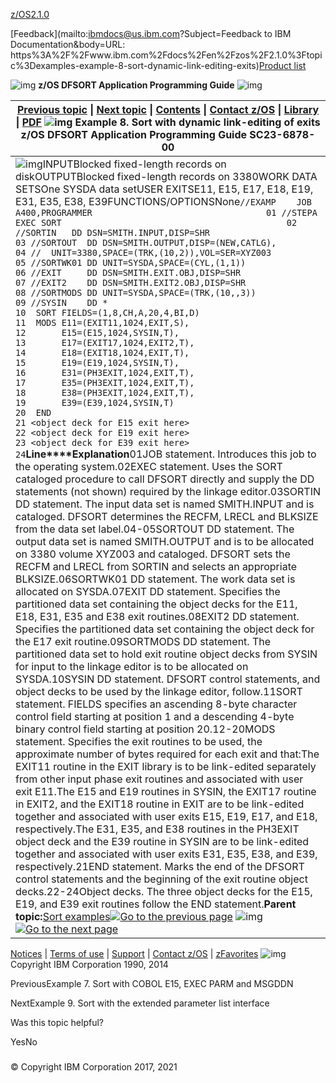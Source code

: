[z/OS](https://www.ibm.com/docs/en/zos)[2.1.0](https://www.ibm.com/docs/en/zos/2.1.0)

[Feedback](mailto:ibmdocs@us.ibm.com?Subject=Feedback to IBM Documentation&body=URL: https%3A%2F%2Fwww.ibm.com%2Fdocs%2Fen%2Fzos%2F2.1.0%3Ftopic%3Dexamples-example-8-sort-dynamic-link-editing-exits)[Product list](https://www.ibm.com/docs/en/products)

![img](https://www.ibm.com/docs/en/SSLTBW_2.1.0/com.ibm.zos.v2r1.icea100/zoshead.gif) **z/OS DFSORT Application Programming Guide** ![img](https://www.ibm.com/docs/en/SSLTBW_2.1.0/com.ibm.zos.v2r1.icea100/zosspot.gif)

| [Previous topic](https://www.ibm.com/docs/en/SSLTBW_2.1.0/com.ibm.zos.v2r1.icea100/ice2ca_Example_7._Sort_with_COBOL_E15__EXEC_PARM_and_MSGDDN.htm) \| [Next topic](https://www.ibm.com/docs/en/SSLTBW_2.1.0/com.ibm.zos.v2r1.icea100/ice2ca_Example_9._Sort_with_the_extended_parameter_list_interface.htm) \| [Contents](https://www.ibm.com/docs/en/SSLTBW_2.1.0/com.ibm.zos.v2r1.icea100/toc.htm) \| [Contact z/OS](https://www.ibm.com/docs/en/SSLTBW_2.1.0/com.ibm.zcontact.doc/webqs.html) \| [Library](https://www.ibm.com/docs/en/SSLTBW_2.1.0/com.ibm.zos.v2r1.ice/ice.htm) \| [PDF](http://publibz.boulder.ibm.com/epubs/pdf/ice2ca00.pdf)  ![img](https://www.ibm.com/docs/en/SSLTBW_2.1.0/com.ibm.zos.v2r1.icea100/c.gif) Example 8. Sort with dynamic link-editing of exits  z/OS DFSORT Application Programming Guide SC23-6878-00 |
| ------------------------------------------------------------ |
| ![img](https://www.ibm.com/docs/en/SSLTBW_2.1.0/com.ibm.zos.v2r1.icea100/dblue_rule.gif)INPUTBlocked fixed-length records on diskOUTPUTBlocked fixed-length records on 3380WORK DATA SETSOne SYSDA data setUSER EXITSE11, E15, E17, E18, E19, E31, E35, E38, E39FUNCTIONS/OPTIONSNone`//EXAMP    JOB A400,PROGRAMMER                                  01 //STEPA    EXEC SORT                                            02 //SORTIN   DD DSN=SMITH.INPUT,DISP=SHR                          03 //SORTOUT  DD DSN=SMITH.OUTPUT,DISP=(NEW,CATLG),                04 //  UNIT=3380,SPACE=(TRK,(10,2)),VOL=SER=XYZ003                 05 //SORTWK01 DD UNIT=SYSDA,SPACE=(CYL,(1,1))                      06 //EXIT     DD DSN=SMITH.EXIT.OBJ,DISP=SHR                       07 //EXIT2    DD DSN=SMITH.EXIT2.OBJ,DISP=SHR                      08 //SORTMODS DD UNIT=SYSDA,SPACE=(TRK,(10,,3))                    09 //SYSIN    DD *                                                 10  SORT FIELDS=(1,8,CH,A,20,4,BI,D)                              11  MODS E11=(EXIT11,1024,EXIT,S),                                12       E15=(E15,1024,SYSIN,T),                                  13       E17=(EXIT17,1024,EXIT2,T),                               14       E18=(EXIT18,1024,EXIT,T),                                15       E19=(E19,1024,SYSIN,T),                                  16       E31=(PH3EXIT,1024,EXIT,T),                               17       E35=(PH3EXIT,1024,EXIT,T),                               18       E38=(PH3EXIT,1024,EXIT,T),                               19       E39=(E39,1024,SYSIN,T)                                   20  END                                                           21 <object deck for E15 exit here>                                 22 <object deck for E19 exit here>                                 23 <object deck for E39 exit here>                                 24`**Line****Explanation**01JOB statement. Introduces this job to the operating system.02EXEC statement. Uses the SORT cataloged procedure to call DFSORT directly and supply the DD statements (not shown) required by the linkage editor.03SORTIN DD statement. The input data set is named SMITH.INPUT and is cataloged. DFSORT determines the RECFM, LRECL and BLKSIZE from the data set label.04-05SORTOUT DD statement. The output data set is named SMITH.OUTPUT and is to be allocated on 3380 volume XYZ003 and cataloged. DFSORT sets the RECFM and LRECL from SORTIN and selects an appropriate BLKSIZE.06SORTWK01 DD statement. The work data set is allocated on SYSDA.07EXIT DD statement. Specifies the partitioned data set containing the object decks for the E11, E18, E31, E35 and E38 exit routines.08EXIT2 DD statement. Specifies the partitioned data set containing the object deck for the E17 exit routine.09SORTMODS DD statement. The partitioned data set to hold exit routine object decks from SYSIN for input to the linkage editor is to be allocated on SYSDA.10SYSIN DD statement. DFSORT control statements, and object decks to be used by the linkage editor, follow.11SORT statement. FIELDS specifies an ascending 8-byte character control field starting at position 1 and a descending 4-byte binary control field starting at position 20.12-20MODS statement. Specifies the exit routines to be used, the approximate number of bytes required for each exit and that:The EXIT11 routine in the EXIT library is to be link-edited separately from other input phase exit routines and associated with user exit E11.The E15 and E19 routines in SYSIN, the EXIT17 routine in EXIT2, and the EXIT18 routine in EXIT are to be link-edited together and associated with user exits E15, E19, E17, and E18, respectively.The E31, E35, and E38 routines in the PH3EXIT object deck and the E39 routine in SYSIN are to be link-edited together and associated with user exits E31, E35, E38, and E39, respectively.21END statement. Marks the end of the DFSORT control statements and the beginning of the exit routine object decks.22-24Object decks. The three object decks for the E15, E19, and E39 exit routines follow the END statement.**Parent topic:**[Sort examples](https://www.ibm.com/docs/en/SSLTBW_2.1.0/com.ibm.zos.v2r1.icea100/ice2ca_Sort_examples.htm)[![Go to the previous page](https://www.ibm.com/docs/en/SSLTBW_2.1.0/com.ibm.zos.v2r1.icea100/pageback.gif)](https://www.ibm.com/docs/en/SSLTBW_2.1.0/com.ibm.zos.v2r1.icea100/ice2ca_Example_7._Sort_with_COBOL_E15__EXEC_PARM_and_MSGDDN.htm) ![img](https://www.ibm.com/docs/en/SSLTBW_2.1.0/com.ibm.zos.v2r1.icea100/pagemid.gif) [![Go to the next page](https://www.ibm.com/docs/en/SSLTBW_2.1.0/com.ibm.zos.v2r1.icea100/pagenext.gif)](https://www.ibm.com/docs/en/SSLTBW_2.1.0/com.ibm.zos.v2r1.icea100/ice2ca_Example_9._Sort_with_the_extended_parameter_list_interface.htm) |



[Notices](https://www.ibm.com/docs/en/SSLTBW_2.1.0/com.ibm.zaddinfo.doc/notices.html) | [Terms of use](http://www.ibm.com/legal/us/) | [Support](http://www.ibm.com/servers/eserver/zseries/zos/support/) | [Contact z/OS](https://www.ibm.com/docs/en/SSLTBW_2.1.0/com.ibm.zcontact.doc/webqs.html) | [zFavorites](http://www-03.ibm.com/systems/z/os/zos/library/zfavorites/)   ![img](https://www.ibm.com/docs/en/SSLTBW_2.1.0/com.ibm.zos.v2r1.icea100/copyright.gif)Copyright IBM Corporation 1990, 2014





PreviousExample 7. Sort with COBOL E15, EXEC PARM and MSGDDN

NextExample 9. Sort with the extended parameter list interface

Was this topic helpful?

YesNo



### 







### 















### 







### 



© Copyright IBM Corporation 2017, 2021